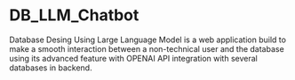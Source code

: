 # DB_LLM_Chatbot
Database Desing Using Large Language Model is a web application build to make a smooth interaction between a non-technical user and the database using its advanced feature with OPENAI API integration with several databases in backend.

